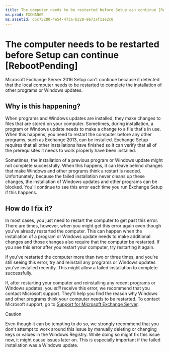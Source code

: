 ```yaml
---
title: The computer needs to be restarted before Setup can continue [RebootPending]
ms.prod: EXCHANGE
ms.assetid: d5c73280-4e54-473a-b328-9673af11e2c0
---
```



# The computer needs to be restarted before Setup can continue [RebootPending]

Microsoft Exchange Server 2016 Setup can't continue because it detected that the local computer needs to be restarted to complete the installation of other programs or Windows updates.
  
    
    


## Why is this happening?

When programs and Windows updates are installed, they make changes to files that are stored on your computer. Sometimes, during installation, a program or Windows update needs to make a change to a file that's in use. When this happens, you need to restart the computer before any other programs, such as Exchange 2013, can be installed. Exchange Setup requires that all other installations have finished so it can verify that all of the prerequisites it needs to work properly have been installed.
  
    
    
Sometimes, the installation of a previous program or Windows update might not complete successfully. When this happens, it can leave behind changes that make Windows and other programs think a restart is needed. Unfortunately, because the failed installation never cleans up these changes, the installation of Windows updates and other programs can be blocked. You'll continue to see this error each time you run Exchange Setup if this happens.
  
    
    

## How do I fix it?

In most cases, you just need to restart the computer to get past this error. There are times, however, when you might get this error again even though you've already restarted the computer. This can happen when the installation of a program or Windows update needs to make additional changes and those changes also require that the computer be restarted. If you see this error after you restart your computer, try restarting it again. 
  
    
    
If you've restarted the computer more than two or three times, and you're still seeing this error, try and reinstall any programs or Windows updates you've installed recently. This might allow a failed installation to complete successfully. 
  
    
    
If, after restarting your computer and reinstalling any recent programs or Windows updates, you  *still*  receive this error, we recommend that you contact Microsoft support. They'll help you find the reason why Windows and other programs think your computer needs to be restarted. To contact Microsoft support, go to [Support for Microsoft Exchange Server](https://go.microsoft.com/fwlink/p/?LinkId=525940).
  
    
    

> [!CAUTION]
> Even though it can be tempting to do so, we strongly recommend that you don't attempt to work around this issue by manually deleting or changing keys or values in the Windows Registry. While doing so might fix this issue now, it might cause issues later on. This is especially important if the failed installation was a Windows update. 
  
    
    


